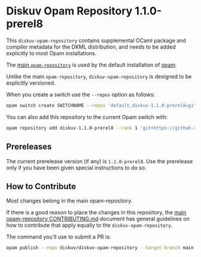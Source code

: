 # Diskuv Opam Repository 1.1.0-prerel8

This `diskuv-opam-repository` contains supplemental OCaml package and compiler
metadata for the DKML distribution, and needs to be added explicitly to most
Opam installations.

The [main `opam-repository`](https://github.com/ocaml/opam-repository)
is used by the default installation of [opam](https://opam.ocaml.org/).

Unlike the main `opam-repository`, `diskuv-opam-repository` is designed to
be explicitly versioned.

When you create a switch use the `--repos` option as follows:

```bash
opam switch create SWITCHNAME --repos 'default,diskuv-1.1.0-prerel8=git+https://github.com/diskuv/diskuv-opam-repository.git#1.1.0-prerel8' 4.12.1
```

You can also add this repository to the current Opam switch with:

```bash
opam repository add diskuv-1.1.0-prerel8 --rank 1 'git+https://github.com/diskuv/diskuv-opam-repository.git#1.1.0-prerel8'
```

## Prereleases

The current prerelease version (if any) is `1.1.0-prerel8`. Use the prerelease only if you have been given
special instructions to do so.

## How to Contribute

Most changes belong in the main opam-repository.

If there is a good reason to place the changes in this repository, the
[main opam-repository CONTRIBUTING.md](https://github.com/ocaml/opam-repository/blob/master/CONTRIBUTING.md)
document has general guidelines on how to contribute that apply equally to
the `diskuv-opam-repository`.

The command you'll use to submit a PR is:

```bash
opam publish --repo diskuv/diskuv-opam-repository --target-branch main
```
